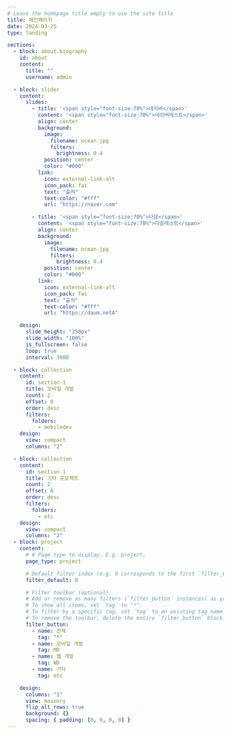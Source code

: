 ```yaml
---
# Leave the homepage title empty to use the site title
title: 메인페이지
date: 2024-03-25
type: landing

sections:
  - block: about.biography
    id: about
    content:
      title: ""
      username: admin

  - block: slider
    content:
      slides:
        - title: '<span style="font-size:70%">네이버</span>'
          content: '<span style="font-size:70%">네이버테스트</span>'
          align: center
          background:
            image:
              filename: ocean.jpg
              filters:
                brightness: 0.4
            position: center
            color: "#000"
          link:
            icon: external-link-alt
            icon_pack: fas
            text: "출처"
            text-color: "#fff"
            url: "https://naver.com"

        - title: '<span style="font-size:70%">다음</span>'
          content: '<span style="font-size:70%">다음테스트</span>'
          align: center
          background:
            image:
              filename: ocean.jpg
              filters:
                brightness: 0.4
            position: center
            color: "#000"
          link:
            icon: external-link-alt
            icon_pack: fas
            text: "출처"
            text-color: "#fff"
            url: "https://daum.netA"

    design:
      slide_height: "350px"
      slide_width: "100%"
      is_fullscreen: false
      loop: true
      interval: 3000

  - block: collection
    content:
      id: section-1
      title: 모바일 개발
      count: 2
      offset: 0
      order: desc
      filters:
        folders:
          - mobiledev
    design:
      view: compact
      columns: "2"

  - block: collection
    content:
      id: section-1
      title: 기타 프로젝트
      count: 2
      offset: 0
      order: desc
      filters:
        folders:
          - etc
    design:
      view: compact
      columns: "2"
  - block: project
    content:
      # # Page type to display. E.g. project.
      page_type: project

      # Default filter index (e.g. 0 corresponds to the first `filter_button` instance below).
      filter_default: 0

      # Filter toolbar (optional).
      # Add or remove as many filters (`filter_button` instances) as you like.
      # To show all items, set `tag` to "*".
      # To filter by a specific tag, set `tag` to an existing tag name.
      # To remove the toolbar, delete the entire `filter_button` block.
      filter_button:
        - name: 전체
          tag: "*"
        - name: 모바일 개발
          tag: MD
        - name: 웹 개발
          tag: WD
        - name: 기타
          tag: etc

    design:
      columns: "1"
      view: masonry
      flip_alt_rows: true
      background: {}
      spacing: { padding: [0, 0, 0, 0] }
---
```


